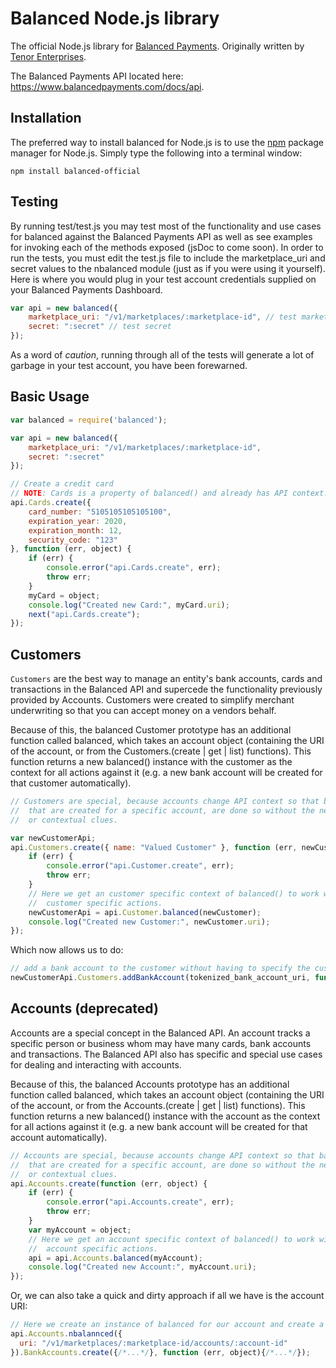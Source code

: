 Balanced Node.js library
=========

The official Node.js library for [Balanced Payments](https://www.balancedpayments.com).  Originally written by [Tenor Enterprises](http://tenorent.com/).

The Balanced Payments API located here: https://www.balancedpayments.com/docs/api.

Installation
------------
The preferred way to install balanced for Node.js is to use the [npm](http://npmjs.org) package manager for Node.js. Simply type the following
into a terminal window:
```
npm install balanced-official
```

Testing
-------

By running test/test.js you may test most of the functionality and use cases for balanced against the Balanced Payments API as well as see examples for invoking each of the methods exposed (jsDoc to come soon). In order to run the tests, you must edit the test.js file to include the marketplace_uri and secret values to the nbalanced module (just as if you were using it yourself). Here is where you would plug in your test account credentials supplied on your Balanced Payments Dashboard.

```js
var api = new balanced({
    marketplace_uri: "/v1/marketplaces/:marketplace-id", // test marketplace
    secret: ":secret" // test secret
});
```

As a word of *caution*, running through all of the tests will generate a lot of garbage in your test account, you have been forewarned.

Basic Usage
-----------

```js
var balanced = require('balanced');

var api = new balanced({
    marketplace_uri: "/v1/marketplaces/:marketplace-id",
    secret: ":secret"
});

// Create a credit card
// NOTE: Cards is a property of balanced() and already has API context.
api.Cards.create({
    card_number: "5105105105105100",
    expiration_year: 2020,
    expiration_month: 12,
    security_code: "123"
}, function (err, object) {
    if (err) {
        console.error("api.Cards.create", err);
        throw err;
    }
    myCard = object;
    console.log("Created new Card:", myCard.uri);
    next("api.Cards.create");
});
```

Customers
---------

`Customers` are the best way to manage an entity's bank accounts, cards and transactions
in the Balanced API and supercede the functionality previously provided by Accounts. Customers
were created to simplify merchant underwriting so that you can accept money on a vendors behalf.

Because of this, the balanced Customer prototype has an additional function called balanced, which takes an account object (containing the URI of the account, or from the Customers.(create | get | list) functions). This function returns a new balanced() instance with the customer as the context for all actions against it (e.g. a new bank account will be created for that customer automatically).

```js
// Customers are special, because accounts change API context so that bank account, cards, etc.
//  that are created for a specific account, are done so without the need for additional URI tracking
//  or contextual clues.

var newCustomerApi;
api.Customers.create({ name: "Valued Customer" }, function (err, newCustomer) {
    if (err) {
        console.error("api.Customer.create", err);
        throw err;
    }
    // Here we get an customer specific context of balanced() to work with. This is necessary for
    //  customer specific actions.
    newCustomerApi = api.Customer.balanced(newCustomer);
    console.log("Created new Customer:", newCustomer.uri);
});
```

Which now allows us to do:

```js
// add a bank account to the customer without having to specify the customer_uri
newCustomerApi.Customers.addBankAccount(tokenized_bank_account_uri, function(err, response){ ... })
```

Accounts (deprecated)
--------

Accounts are a special concept in the Balanced API. An account tracks a specific person or business whom may have many cards, bank accounts and transactions. The Balanced API also has specific and special use cases for dealing and interacting with accounts.

Because of this, the balanced Accounts prototype has an additional function called balanced, which takes an account object (containing the URI of the account, or from the Accounts.(create | get | list) functions). This function returns a new balanced() instance with the account as the context for all actions against it (e.g. a new bank account will be created for that account automatically).

```js
// Accounts are special, because accounts change API context so that bank account, cards, etc.
//  that are created for a specific account, are done so without the need for additional URI tracking
//  or contextual clues.
api.Accounts.create(function (err, object) {
    if (err) {
        console.error("api.Accounts.create", err);
        throw err;
    }
    var myAccount = object;
    // Here we get an account specific context of balanced() to work with. This is necessary for
    //  account specific actions.
    api = api.Accounts.balanced(myAccount);
    console.log("Created new Account:", myAccount.uri);
});
```

Or, we can also take a quick and dirty approach if all we have is the account URI:

```js
// Here we create an instance of balanced for our account and create a bank account in one line.
api.Accounts.nbalannced({
  uri: "/v1/marketplaces/:marketplace-id/accounts/:account-id"
}).BankAccounts.create({/*...*/}, function (err, object){/*...*/});
```
